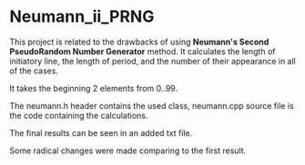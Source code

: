 # Neumann_ii_PRNG

This project is related to the drawbacks of using **Neumann's Second PseudoRandom Number Generator** method.
It calculates the length of initiatory line, the length of period, and the number of their appearance in all of the cases.

It takes the beginning 2 elements from 0..99.

The neumann.h header contains the used class, neumann.cpp source file is the code containing the calculations.

The final results can be seen in an added txt file.

Some radical changes were made comparing to the first result.

